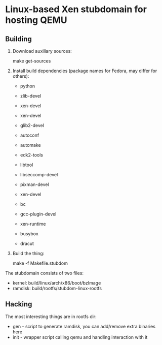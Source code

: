 Linux-based Xen stubdomain for hosting QEMU
===========================================

Building
--------

1. Download auxiliary sources:

    make get-sources

2. Install build dependencies (package names for Fedora, may differ for others):

   - python
   - zlib-devel
   - xen-devel
   - xen-devel
   - glib2-devel
   - autoconf
   - automake
   - edk2-tools
   - libtool
   - libseccomp-devel
   - pixman-devel
   - xen-devel

   - bc
   - gcc-plugin-devel

   - xen-runtime
   - busybox
   - dracut

2. Build the thing:

    make -f Makefile.stubdom

The stubdomain consists of two files:

  - kernel: build/linux/arch/x86/boot/bzImage
  - ramdisk: build/rootfs/stubdom-linux-rootfs

Hacking
-------

The most interesting things are in rootfs dir:
  - gen - script to generate ramdisk, you can add/remove extra binaries here
  - init - wrapper script calling qemu and handling interaction with it

